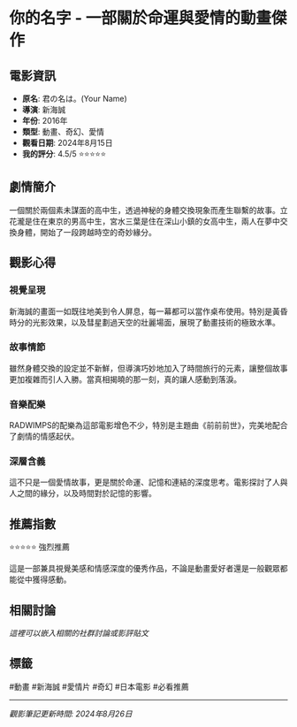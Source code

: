 # 你的名字 - 一部關於命運與愛情的動畫傑作

## 電影資訊
- **原名**: 君の名は。(Your Name)
- **導演**: 新海誠
- **年份**: 2016年
- **類型**: 動畫、奇幻、愛情
- **觀看日期**: 2024年8月15日
- **我的評分**: 4.5/5 ⭐⭐⭐⭐⭐

## 劇情簡介

一個關於兩個素未謀面的高中生，透過神秘的身體交換現象而產生聯繫的故事。立花瀧是住在東京的男高中生，宮水三葉是住在深山小鎮的女高中生，兩人在夢中交換身體，開始了一段跨越時空的奇妙緣分。

## 觀影心得

### 視覺呈現
新海誠的畫面一如既往地美到令人屏息，每一幕都可以當作桌布使用。特別是黃昏時分的光影效果，以及彗星劃過天空的壯麗場面，展現了動畫技術的極致水準。

### 故事情節
雖然身體交換的設定並不新鮮，但導演巧妙地加入了時間旅行的元素，讓整個故事更加複雜而引人入勝。當真相揭曉的那一刻，真的讓人感動到落淚。

### 音樂配樂
RADWIMPS的配樂為這部電影增色不少，特別是主題曲《前前前世》，完美地配合了劇情的情感起伏。

### 深層含義
這不只是一個愛情故事，更是關於命運、記憶和連結的深度思考。電影探討了人與人之間的緣分，以及時間對於記憶的影響。

## 推薦指數

⭐⭐⭐⭐⭐ 強烈推薦

這是一部兼具視覺美感和情感深度的優秀作品，不論是動畫愛好者還是一般觀眾都能從中獲得感動。

## 相關討論

*這裡可以嵌入相關的社群討論或影評貼文*

## 標籤
#動畫 #新海誠 #愛情片 #奇幻 #日本電影 #必看推薦

---

*觀影筆記更新時間: 2024年8月26日*
